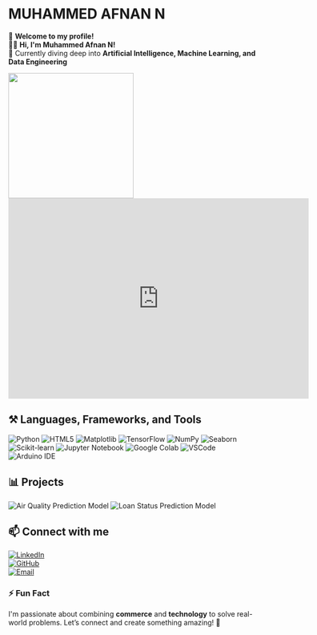 # **MUHAMMED AFNAN N**



👋 **Welcome to my profile!**  
👨‍💻 **Hi, I'm Muhammed Afnan N!**  
🌱 Currently diving deep into **Artificial Intelligence, Machine Learning, and Data Engineering**  




<picture> <img align="left" src="https://github.com/7oSkaaa/7oSkaaa/blob/main/Images/Right_Side.gif?raw=true" width = 250px></picture>

<div align="center">
  <iframe src="https://lottiefiles.com/your-lottie-animation-link" width="600" height="400" frameborder="0" allow="autoplay; fullscreen" loop></iframe>
</div>


## ⚒️ **Languages, Frameworks, and Tools**




<div>
  <img src="https://img.shields.io/badge/Python-3776AB?style=for-the-badge&logo=python&logoColor=white" alt="Python"/>
  <img src="https://img.shields.io/badge/HTML5-E34F26?style=for-the-badge&logo=html5&logoColor=white" alt="HTML5"/>
  <img src="https://img.shields.io/badge/Matplotlib-FF8800?style=for-the-badge&logo=python&logoColor=white" alt="Matplotlib"/>
  <img src="https://img.shields.io/badge/TensorFlow-FF6F00?style=for-the-badge&logo=tensorflow&logoColor=white" alt="TensorFlow"/>
<img src="https://img.shields.io/badge/NumPy-013243?style=for-the-badge&logo=numpy&logoColor=white" alt="NumPy"/>
<img src="https://img.shields.io/badge/Seaborn-2E4A62?style=for-the-badge&logo=seaborn&logoColor=white" alt="Seaborn"/>
<img src="https://img.shields.io/badge/ScikitLearn-F7931E?style=for-the-badge&logo=scikitlearn&logoColor=white" alt="Scikit-learn"/>
<img src="https://img.shields.io/badge/Jupyter-DA5B0B?style=for-the-badge&logo=jupyter&logoColor=white" alt="Jupyter Notebook"/>
<img src="https://img.shields.io/badge/Google%20Colab-F9AB00?style=for-the-badge&logo=googlecolab&logoColor=white" alt="Google Colab"/>
<img src="https://img.shields.io/badge/Visual%20Studio%20Code-0078D4?style=for-the-badge&logo=visualstudiocode&logoColor=white" alt="VSCode"/>

<img src="https://img.shields.io/badge/Arduino-00979D?style=for-the-badge&logo=arduino&logoColor=white" alt="Arduino IDE"/>

</div>

## 📊 **Projects**
<img src="https://img.shields.io/badge/Air%20Quality%20Prediction%20Model-4CAF50?style=for-the-badge&logo=cloud&logoColor=white" alt="Air Quality Prediction Model"/>
<img src="https://img.shields.io/badge/Loan%20Status%20Prediction%20Model-0078D4?style=for-the-badge&logo=money&logoColor=white" alt="Loan Status Prediction Model"/>


## 📫 **Connect with me**
[![LinkedIn](https://img.shields.io/badge/LinkedIn-0A66C2?style=for-the-badge&logo=linkedin&logoColor=white)](https://www.linkedin.com/in/muhammed-afnan-n-a91b70329/)  
[![GitHub](https://img.shields.io/badge/GitHub-181717?style=for-the-badge&logo=github&logoColor=white)](https://github.com/afnan0014)  
[![Email](https://img.shields.io/badge/Email-D14836?style=for-the-badge&logo=gmail&logoColor=white)](mailto:afnan14llai@gmail.com)







### ⚡ **Fun Fact**
I'm passionate about combining **commerce** and **technology** to solve real-world problems. Let’s connect and create something amazing! 🚀
